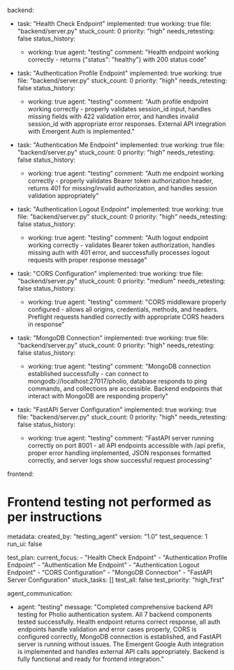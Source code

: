 backend:
  - task: "Health Check Endpoint"
    implemented: true
    working: true
    file: "backend/server.py"
    stuck_count: 0
    priority: "high"
    needs_retesting: false
    status_history:
      - working: true
        agent: "testing"
        comment: "Health endpoint working correctly - returns {\"status\": \"healthy\"} with 200 status code"

  - task: "Authentication Profile Endpoint"
    implemented: true
    working: true
    file: "backend/server.py"
    stuck_count: 0
    priority: "high"
    needs_retesting: false
    status_history:
      - working: true
        agent: "testing"
        comment: "Auth profile endpoint working correctly - properly validates session_id input, handles missing fields with 422 validation error, and handles invalid session_id with appropriate error responses. External API integration with Emergent Auth is implemented."

  - task: "Authentication Me Endpoint"
    implemented: true
    working: true
    file: "backend/server.py"
    stuck_count: 0
    priority: "high"
    needs_retesting: false
    status_history:
      - working: true
        agent: "testing"
        comment: "Auth me endpoint working correctly - properly validates Bearer token authorization header, returns 401 for missing/invalid authorization, and handles session validation appropriately"

  - task: "Authentication Logout Endpoint"
    implemented: true
    working: true
    file: "backend/server.py"
    stuck_count: 0
    priority: "high"
    needs_retesting: false
    status_history:
      - working: true
        agent: "testing"
        comment: "Auth logout endpoint working correctly - validates Bearer token authorization, handles missing auth with 401 error, and successfully processes logout requests with proper response message"

  - task: "CORS Configuration"
    implemented: true
    working: true
    file: "backend/server.py"
    stuck_count: 0
    priority: "medium"
    needs_retesting: false
    status_history:
      - working: true
        agent: "testing"
        comment: "CORS middleware properly configured - allows all origins, credentials, methods, and headers. Preflight requests handled correctly with appropriate CORS headers in response"

  - task: "MongoDB Connection"
    implemented: true
    working: true
    file: "backend/server.py"
    stuck_count: 0
    priority: "high"
    needs_retesting: false
    status_history:
      - working: true
        agent: "testing"
        comment: "MongoDB connection established successfully - can connect to mongodb://localhost:27017/pholio, database responds to ping commands, and collections are accessible. Backend endpoints that interact with MongoDB are responding properly"

  - task: "FastAPI Server Configuration"
    implemented: true
    working: true
    file: "backend/server.py"
    stuck_count: 0
    priority: "high"
    needs_retesting: false
    status_history:
      - working: true
        agent: "testing"
        comment: "FastAPI server running correctly on port 8001 - all API endpoints accessible with /api prefix, proper error handling implemented, JSON responses formatted correctly, and server logs show successful request processing"

frontend:
  # Frontend testing not performed as per instructions

metadata:
  created_by: "testing_agent"
  version: "1.0"
  test_sequence: 1
  run_ui: false

test_plan:
  current_focus:
    - "Health Check Endpoint"
    - "Authentication Profile Endpoint"
    - "Authentication Me Endpoint"
    - "Authentication Logout Endpoint"
    - "CORS Configuration"
    - "MongoDB Connection"
    - "FastAPI Server Configuration"
  stuck_tasks: []
  test_all: false
  test_priority: "high_first"

agent_communication:
  - agent: "testing"
    message: "Completed comprehensive backend API testing for Pholio authentication system. All 7 backend components tested successfully. Health endpoint returns correct response, all auth endpoints handle validation and error cases properly, CORS is configured correctly, MongoDB connection is established, and FastAPI server is running without issues. The Emergent Google Auth integration is implemented and handles external API calls appropriately. Backend is fully functional and ready for frontend integration."